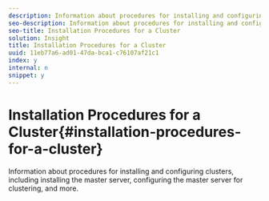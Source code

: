 ```yaml
---
description: Information about procedures for installing and configuring clusters, including installing the master server, configuring the master server for clustering, and more.
seo-description: Information about procedures for installing and configuring clusters, including installing the master server, configuring the master server for clustering, and more.
seo-title: Installation Procedures for a Cluster
solution: Insight
title: Installation Procedures for a Cluster
uuid: 11eb77a6-ad01-47da-bca1-c76107af21c1
index: y
internal: n
snippet: y
---
```


# Installation Procedures for a Cluster{#installation-procedures-for-a-cluster}

Information about procedures for installing and configuring clusters, including installing the master server, configuring the master server for clustering, and more.

